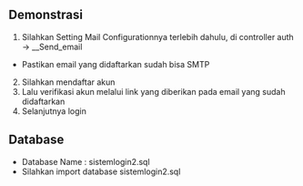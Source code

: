 ## Demonstrasi
1. Silahkan Setting Mail Configurationnya terlebih dahulu, di controller auth -> __Send_email
- Pastikan email yang didaftarkan sudah bisa SMTP

2. Silahkan mendaftar akun
3. Lalu verifikasi akun melalui link yang diberikan pada email yang sudah didaftarkan
4. Selanjutnya login

## Database
- Database Name : sistemlogin2.sql
- Silahkan import database sistemlogin2.sql